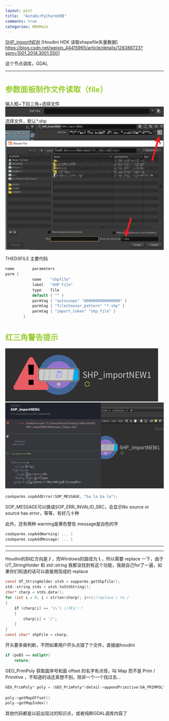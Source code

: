 ```yaml
---
layout: post
title:  "AutoDL+PyCharm训练"
comments: true
categories: HDKMain
---
```


[SHP_importNEW](https://www.bilibili.com/video/BV1DW4y1y7iu)
[Houdini HDK 读取shapefile矢量数据]
https://blog.csdn.net/weixin_44415965/article/details/128388723?spm=1001.2014.3001.5501

这个节点调库，GDAL

---

# <font size=5 color = YellowGreen>参数面板制作文件读取（file）</font>
输入框+下拉三角+选择文件
![](Pasted%20image%2020221222194550.png)
选择文件，默认*.shp
![](Pasted%20image%2020221222194906.png)

THEDSFILE 主要代码
```c
name        parameters
parm {
			name    "shpfile"
			label   "SHP File"
			type    file
			default { "" }
			parmtag { "autoscope" "0000000000000000" }
			parmtag { "filechooser_pattern" "*.shp" }
			parmtag { "import_token" "shp_file" }
		}

```

# <font size=5 color = YellowGreen>红三角警告提示</font>
![](Pasted%20image%2020221222195443.png)
![](Pasted%20image%2020221222195459.png)

```c
cookparms.sopAddError(SOP_MESSAGE, "ba la ba la");
```

SOP_MESSAGE可以换成SOP_ERR_INVALID_SRC，会显示No source or source has error，等等，有好几十种

此外，还有两种
warning是黄色警告
message是白色的字
```c
cookparms.sopAddWarning( ... )
cookparms.sopAddMessage( ... )
```

---
---

Houdini的斜杠方向是 **/** ，而Windows的路径为 **\\** ，所以需要 replace 一下，由于 UT_StringHolder 和 std::string 我都没找到有这个功能，我就自己for了一遍，如果你们知道的话可以直接用现成的 replace
```c
const UT_StringHolder utsh = sopparms.getShpfile();
std::string stds = utsh.toStdString();
char* charp = stds.data();
for (int i = 0; i < strlen(charp); i++)//replace \ to /
{
	if (charp[i] == '\\') //转义！！
	{
		charp[i] = '/';
	}
}
const char* shpFile = charp;
```

开头要多做判断，不然如果用户开头点错了个文件，直接崩houdini
```c
if (poDS == nullptr)
	return;
```

GEO_PrimPoly 获取面序号和面 offset 的名字有点怪，叫 Map 而不是 Prim / Primitive ，不知道的话还真想不到，除非一个一个找过去...
```c
GEO_PrimPoly* poly = (GEO_PrimPoly*)detail->appendPrimitive(GA_PRIMPOLY);

poly->getMapOffset()
poly->getMapIndex()
```

其他代码都是以前出现过的知识点，或者纯粹GDAL调库内容了